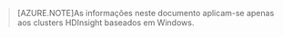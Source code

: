 > [AZURE.NOTE]As informações neste documento aplicam-se apenas aos clusters HDInsight baseados em Windows.

<!---HONumber=Oct15_HO1-->